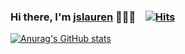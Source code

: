 ### Hi there, I'm [jslauren](https://github.com/jslauren) 👨🏻‍💻  &nbsp;&nbsp; [![Hits](https://hits.seeyoufarm.com/api/count/incr/badge.svg?url=https%3A%2F%2Fgithub.com%2Fjslauren&count_bg=%2379C83D&title_bg=%23555555&icon=&icon_color=%23E7E7E7&title=hits&edge_flat=false)](https://hits.seeyoufarm.com)

[![Anurag's GitHub stats](https://github-readme-stats.vercel.app/api?username=jslauren&theme=dracula&show_icons=true)](https://github.com/anuraghazra/github-readme-stats)
